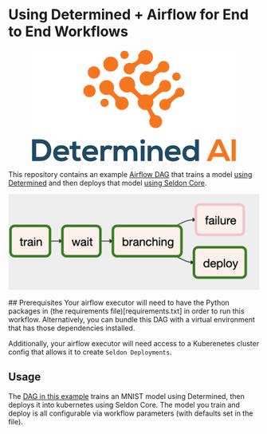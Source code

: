 # Using Determined + Airflow for End to End Workflows
<p align="center">
<img src="https://github.com/determined-ai/determined/raw/master/determined-logo.png"></p>

This repository contains an example [Airflow DAG](https://airflow.apache.org/) that trains a model [using Determined](https://github.com/determined-ai/determined) and then deploys that model [using Seldon Core](https://github.com/SeldonIO/seldon-core).

<p align="center">
<img src="dag.png"></p>
## Prerequisites
Your airflow executor will need to have the Python packages in (the requirements file)[requirements.txt] in order to run this workflow.  Alternatively, you can bundle this DAG with a virtual environment that has those dependencies installed.

Additionally, your airflow executor will need access to a Kuberenetes cluster config that allows it to create `Seldon Deployments`.

## Usage
The [DAG in this example](train_and_deploy_dag.py) trains an MNIST model using Determined, then deploys it into kubernetes using Seldon Core.  The model you train and deploy is all configurable via workflow parameters (with defaults set in the file).
